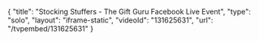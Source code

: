 {
    "title": "Stocking Stuffers - The Gift Guru Facebook Live Event",
    "type": "solo",
    "layout": "iframe-static",
    "videoId": "131625631",
    "url": "\/tvpembed\/131625631"
}